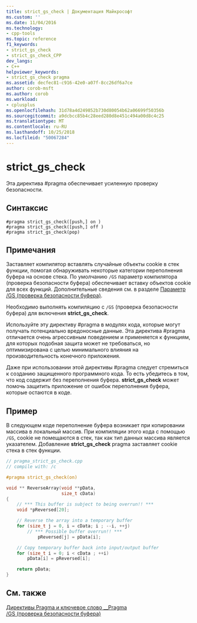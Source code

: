```yaml
---
title: strict_gs_check | Документация Майкрософт
ms.custom: ''
ms.date: 11/04/2016
ms.technology:
- cpp-tools
ms.topic: reference
f1_keywords:
- strict_gs_check
- strict_gs_check_CPP
dev_langs:
- C++
helpviewer_keywords:
- strict_gs_check pragma
ms.assetid: decfec81-c916-42e0-a07f-8cc26df6a7ce
author: corob-msft
ms.author: corob
ms.workload:
- cplusplus
ms.openlocfilehash: 31d78a4d249852b730d80054b62a06699f50356b
ms.sourcegitcommit: a9dcbcc85b4c28eed280d8e451c494a00d8c4c25
ms.translationtype: MT
ms.contentlocale: ru-RU
ms.lasthandoff: 10/25/2018
ms.locfileid: "50067284"
---
```

# <a name="strictgscheck"></a>strict_gs_check

Эта директива #pragma обеспечивает усиленную проверку безопасности.

## <a name="syntax"></a>Синтаксис

```
#pragma strict_gs_check([push,] on )
#pragma strict_gs_check([push,] off )
#pragma strict_gs_check(pop)
```

## <a name="remarks"></a>Примечания

Заставляет компилятор вставлять случайные объекты cookie в стек функции, помогая обнаруживать некоторые категории переполнения буфера на основе стека. По умолчанию `/GS` параметр компилятора (проверка безопасности буфера) обеспечивает вставку объектов cookie для всех функций. Дополнительные сведения см. в разделе [Параметр /GS (проверка безопасности буфера)](../build/reference/gs-buffer-security-check.md).

Необходимо выполнять компиляцию с `/GS` (проверка безопасности буфера) для включения **strict_gs_check**.

Используйте эту директиву #pragma в модулях кода, которые могут получать потенциально вредоносные данные. Эта директива #pragma отличается очень агрессивным поведением и применяется к функциям, для которых подобная защита может не требоваться, но оптимизирована с целью минимального влияния на производительность конечного приложения.

Даже при использовании этой директивы #pragma следует стремиться к созданию защищенного программного кода. То есть убедитесь в том, что код содержит без переполнения буфера. **strict_gs_check** может помочь защитить приложение от ошибок переполнения буфера, которые остаются в коде.

## <a name="example"></a>Пример

В следующем коде переполнение буфера возникает при копировании массива в локальный массив. При компиляции этого кода с помощью `/GS`, cookie не помещаются в стек, так как тип данных массива является указателем. Добавление **strict_gs_check** pragma заставляет cookie стека в стек функции.

```cpp
// pragma_strict_gs_check.cpp
// compile with: /c

#pragma strict_gs_check(on)

void ** ReverseArray(void **pData,
                     size_t cData)
{
    // *** This buffer is subject to being overrun!! ***
    void *pReversed[20];

    // Reverse the array into a temporary buffer
    for (size_t j = 0, i = cData; i ; --i, ++j)
        // *** Possible buffer overrun!! ***
            pReversed[j] = pData[i];

    // Copy temporary buffer back into input/output buffer
    for (size_t i = 0; i < cData ; ++i)
        pData[i] = pReversed[i];

    return pData;
}
```

## <a name="see-also"></a>См. также

[Директивы Pragma и ключевое слово __Pragma](../preprocessor/pragma-directives-and-the-pragma-keyword.md)<br/>
[/GS (проверка безопасности буфера)](../build/reference/gs-buffer-security-check.md)